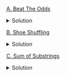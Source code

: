 [A. Beat The Odds](https://codeforces.com/contest/1691/problem/A)

<details><summary>Solution</summary>

![](https://github.com/archishmanghos/code-images/blob/master/Codeforces/795/A.png)

</details>


[B. Shoe Shuffling](https://codeforces.com/contest/1691/problem/B)

<details><summary>Solution</summary>

![](https://github.com/archishmanghos/code-images/blob/master/Codeforces/795/B.png)

</details>



[C. Sum of Substrings](https://codeforces.com/contest/1691/problem/C)

<details><summary>Solution</summary>

![](https://github.com/archishmanghos/code-images/blob/master/Codeforces/795/C.png)

</details>
